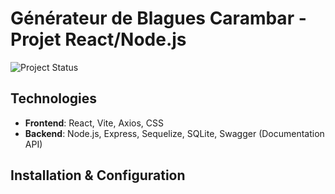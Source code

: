 # Générateur de Blagues Carambar - Projet React/Node.js

![Project Status](https://img.shields.io/badge/Project%20Status-In%20Progress-orange)

## Technologies

- **Frontend**: React, Vite, Axios, CSS
- **Backend**: Node.js, Express, Sequelize, SQLite, Swagger (Documentation API)

## Installation & Configuration
